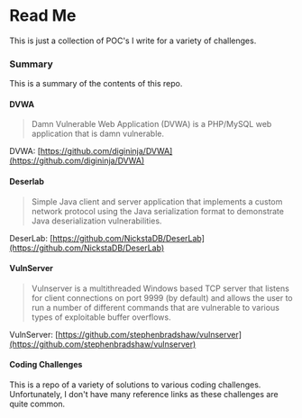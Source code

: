 # Read Me

This is just a collection of POC's I write for a variety of challenges.

### Summary

This is a summary of the contents of this repo. 

#### DVWA

> Damn Vulnerable Web Application (DVWA) is a PHP/MySQL web application that is damn vulnerable.

DVWA: [https://github.com/digininja/DVWA](https://github.com/digininja/DVWA)

#### Deserlab

> Simple Java client and server application that implements a custom network protocol using the Java serialization format to demonstrate Java deserialization vulnerabilities.

DeserLab: [https://github.com/NickstaDB/DeserLab](https://github.com/NickstaDB/DeserLab)

#### VulnServer

> Vulnserver is a multithreaded Windows based TCP server that listens for client connections on port 9999 (by default) and allows the user to run a number of different commands that are vulnerable to various types of exploitable buffer overflows.

VulnServer: [https://github.com/stephenbradshaw/vulnserver](https://github.com/stephenbradshaw/vulnserver)

#### Coding Challenges

This is a repo of a variety of solutions to various coding challenges. Unfortunately, I don't have many reference links as these challenges are quite common. 
